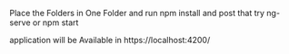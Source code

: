 Place the Folders in One Folder and run npm install and post that try ng-serve or npm start

application will be Available in https://localhost:4200/